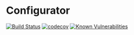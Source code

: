# Configurator
[![Build Status][badge-travis]][travis] [![codecov][badge-codecov]][codecov] [![Known Vulnerabilities][badge-snyk]][snyk]

[badge-travis]: https://travis-ci.org/araknoid/Configurator.svg?branch=master
[travis]: https://travis-ci.org/araknoid/Configurator
[badge-codecov]:https://codecov.io/gh/araknoid/Configurator/branch/master/graph/badge.svg
[codecov]:https://codecov.io/gh/araknoid/Configurator
[badge-snyk]:https://snyk.io/test/github/araknoid/Configurator/badge.svg
[snyk]:https://snyk.io/test/github/araknoid/Configurator